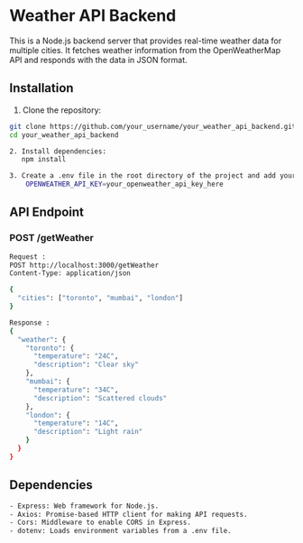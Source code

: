 
# Weather API Backend

This is a Node.js backend server that provides real-time weather data for multiple cities. It fetches weather information from the OpenWeatherMap API and responds with the data in JSON format.

## Installation

1. Clone the repository:

```bash
git clone https://github.com/your_username/your_weather_api_backend.git
cd your_weather_api_backend

2. Install dependencies:
   npm install

3. Create a .env file in the root directory of the project and add your OpenWeatherMap API key:
    OPENWEATHER_API_KEY=your_openweather_api_key_here
```

## API Endpoint
### POST /getWeather
```bash
Request :
POST http://localhost:3000/getWeather
Content-Type: application/json

{
  "cities": ["toronto", "mumbai", "london"]
}

Response :
{
  "weather": {
    "toronto": {
      "temperature": "24C",
      "description": "Clear sky"
    },
    "mumbai": {
      "temperature": "34C",
      "description": "Scattered clouds"
    },
    "london": {
      "temperature": "14C",
      "description": "Light rain"
    }
  }
}
```
## Dependencies
```bash
- Express: Web framework for Node.js.
- Axios: Promise-based HTTP client for making API requests.
- Cors: Middleware to enable CORS in Express.
- dotenv: Loads environment variables from a .env file.
```
